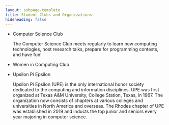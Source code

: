 ```yaml
---
layout: subpage-template
title: Student Clubs and Organizations
hideheading: false
---
```


- Computer Science Club

	The Computer Science Club meets regularly to learn new computing technologies, host research talks, prepare
	for programming contests, and have fun!


- Women in Computing Club



- Upsilon Pi Epsilon

	Upsilon Pi Epsilon (UPE) is the only international honor society dedicated to the computing and information disciplines.
	UPE was first organized at Texas A&M University, College Station, Texas, in 1967. The organization now consists of chapters 
	at various colleges and universities in North America and overseas.
	The Rhodes chapter of UPE was established in 2019 and inducts the top junior and seniors every year majoring in computer science.
